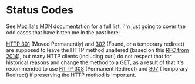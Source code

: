 # Status Codes

See [Mozilla's MDN documentation](https://developer.mozilla.org/en-US/docs/Web/HTTP/Status) for a full list, I'm just going to cover the odd cases that have bitten me in the past here:

[HTTP 301](https://developer.mozilla.org/en-US/docs/Web/HTTP/Status/301) (Moved Permanently) and [302](https://developer.mozilla.org/en-US/docs/Web/HTTP/Status/302) (Found, or a temporary redirect) are supposed to leave the HTTP method unaltered (based on this [RFC from 2014](https://tools.ietf.org/html/rfc7231#section-6.4.2)), but many HTTP clients (including curl) do not respect that for historical reasons and change the method to a GET, as a result of that it's recommended to use [HTTP 308](https://developer.mozilla.org/en-US/docs/Web/HTTP/Status/308) (Permanent Redirect) and [307](https://developer.mozilla.org/en-US/docs/Web/HTTP/Status/307) (Temporary Redirect) if preserving the HTTP method is important.